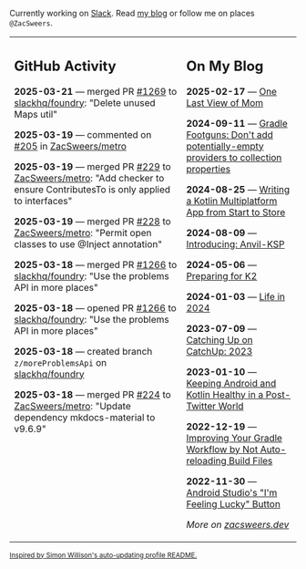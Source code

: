 Currently working on [Slack](https://slack.com/). Read [my blog](https://zacsweers.dev/) or follow me on places `@ZacSweers`.

<table><tr><td valign="top" width="60%">

## GitHub Activity
<!-- githubActivity starts -->
**2025-03-21** — merged PR [#1269](https://github.com/slackhq/foundry/pull/1269) to [slackhq/foundry](https://github.com/slackhq/foundry): "Delete unused Maps util"

**2025-03-19** — commented on [#205](https://github.com/ZacSweers/metro/issues/205#issuecomment-2738079314) in [ZacSweers/metro](https://github.com/ZacSweers/metro)

**2025-03-19** — merged PR [#229](https://github.com/ZacSweers/metro/pull/229) to [ZacSweers/metro](https://github.com/ZacSweers/metro): "Add checker to ensure ContributesTo is only applied to interfaces"

**2025-03-19** — merged PR [#228](https://github.com/ZacSweers/metro/pull/228) to [ZacSweers/metro](https://github.com/ZacSweers/metro): "Permit open classes to use @Inject annotation"

**2025-03-18** — merged PR [#1266](https://github.com/slackhq/foundry/pull/1266) to [slackhq/foundry](https://github.com/slackhq/foundry): "Use the problems API in more places"

**2025-03-18** — opened PR [#1266](https://github.com/slackhq/foundry/pull/1266) to [slackhq/foundry](https://github.com/slackhq/foundry): "Use the problems API in more places"

**2025-03-18** — created branch `z/moreProblemsApi` on [slackhq/foundry](https://github.com/slackhq/foundry)

**2025-03-18** — merged PR [#224](https://github.com/ZacSweers/metro/pull/224) to [ZacSweers/metro](https://github.com/ZacSweers/metro): "Update dependency mkdocs-material to v9.6.9"
<!-- githubActivity ends -->
</td><td valign="top" width="40%">

## On My Blog
<!-- blog starts -->
**2025-02-17** — [One Last View of Mom](https://www.zacsweers.dev/one-last-view-of-mom/)

**2024-09-11** — [Gradle Footguns: Don't add potentially-empty providers to collection properties](https://www.zacsweers.dev/gradle-footgun-adding-empty-providers-to-collection-properties/)

**2024-08-25** — [Writing a Kotlin Multiplatform App from Start to Store](https://www.zacsweers.dev/writing-a-kotlin-multiplatform-app-from-start-to-store/)

**2024-08-09** — [Introducing: Anvil-KSP](https://www.zacsweers.dev/introducing-anvil-ksp/)

**2024-05-06** — [Preparing for K2](https://www.zacsweers.dev/preparing-for-k2/)

**2024-01-03** — [Life in 2024](https://www.zacsweers.dev/life-in-2024/)

**2023-07-09** — [Catching Up on CatchUp: 2023](https://www.zacsweers.dev/catching-up-on-catchup-2023/)

**2023-01-10** — [Keeping Android and Kotlin Healthy in a Post-Twitter World](https://www.zacsweers.dev/keeping-android-healthy/)

**2022-12-19** — [Improving Your Gradle Workflow by Not Auto-reloading Build Files](https://www.zacsweers.dev/improving-your-workflow-by-not-auto-reloading-build-files/)

**2022-11-30** — [Android Studio's "I'm Feeling Lucky" Button](https://www.zacsweers.dev/android-studios-im-feeling-lucky-button/)
<!-- blog ends -->
_More on [zacsweers.dev](https://zacsweers.dev/)_
</td></tr></table>

<sub><a href="https://simonwillison.net/2020/Jul/10/self-updating-profile-readme/">Inspired by Simon Willison's auto-updating profile README.</a></sub>